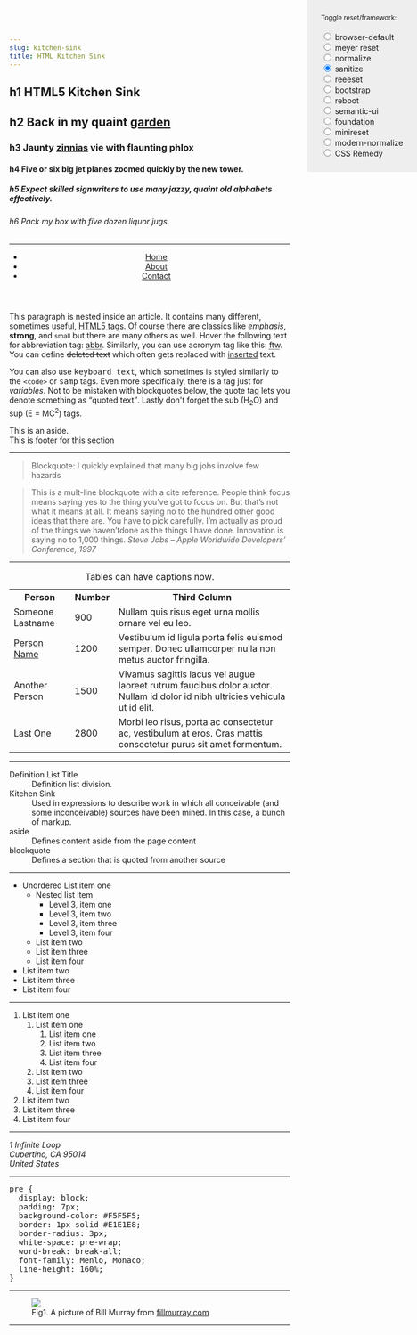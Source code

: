 ```yaml
---
slug: kitchen-sink
title: HTML Kitchen Sink
---
```

<!-- HTML5 Kitchen sink by @dbox -->

<main>
  <section>
    <hgroup>
      <h1>h1 HTML5 Kitchen Sink</h1>
      <h2>h2 Back in my quaint <a href='#'>garden</a></h2>
      <h3>h3 Jaunty <a href='#'>zinnias</a> vie with flaunting phlox</h3>
      <h4>h4 Five or six big jet planes zoomed quickly by the new tower.</h4>
      <h5>h5 Expect skilled signwriters to use many jazzy, quaint old alphabets effectively.</h5>
      <h6>h6 Pack my box with five dozen liquor jugs.</h6>
    </hgroup>
  </section>
  <hr>
  <section>
    <header>
      <nav>
        <ul>
          <li><a href="#">Home</a></li>
          <li><a href="#">About</a></li>
          <li><a href="#">Contact</a></li>
        </ul>
      </nav>
    </header>
    <article>
      <p>This paragraph is nested inside an article. It contains many different, sometimes useful, <a href="https://www.w3schools.com/tags/">HTML5 tags</a>. Of course there are classics like <em>emphasis</em>, <strong>strong</strong>, and <small>small</small>        but there are many others as well. Hover the following text for abbreviation tag: <abbr title="abbreviation">abbr</abbr>. Similarly, you can use acronym tag like this: <acronym title="For The Win">ftw</acronym>. You can define <del>deleted text</del>        which often gets replaced with <ins>inserted</ins> text.</p>
      <p>You can also use <kbd>keyboard text</kbd>, which sometimes is styled similarly to the <code>&lt;code&gt;</code> or <samp>samp</samp> tags. Even more specifically, there is a tag just for <var>variables</var>. Not to be mistaken with blockquotes
        below, the quote tag lets you denote something as <q>quoted text</q>. Lastly don't forget the sub (H<sub>2</sub>O) and sup (E = MC<sup>2</sup>) tags. </p>
    </article>
    <aside>This is an aside.</aside>
    <footer>This is footer for this section</footer>
  </section>
  <hr>
  <section>
    <blockquote>
      <p>Blockquote: I quickly explained that many big jobs involve few hazards</p>
    </blockquote>
    <blockquote>
      <p>This is a mult-line blockquote with a cite reference. People think focus means saying yes to the thing you’ve got to focus on. But that’s not what it means at all. It means saying no to the hundred other good ideas that there are. You have to pick
        carefully. I’m actually as proud of the things we haven’tdone as the things I have done. Innovation is saying no to 1,000 things.
        <cite>Steve Jobs – Apple Worldwide Developers’ Conference, 1997</cite>
      </p>
    </blockquote>
  </section>
  <hr>
  <section>
    <table>
      <caption>Tables can have captions now.</caption>
      <tbody>
        <tr>
          <th>Person</th>
          <th>Number</th>
          <th>Third Column</th>
        </tr>
        <tr>
          <td>Someone Lastname</td>
          <td>900</td>
          <td>Nullam quis risus eget urna mollis ornare vel eu leo.</td>
        </tr>
        <tr>
          <td><a href="#">Person Name</a></td>
          <td>1200</td>
          <td>Vestibulum id ligula porta felis euismod semper. Donec ullamcorper nulla non metus auctor fringilla.</td>
        </tr>
        <tr>
          <td>Another Person</td>
          <td>1500</td>
          <td>Vivamus sagittis lacus vel augue laoreet rutrum faucibus dolor auctor. Nullam id dolor id nibh ultricies vehicula ut id elit.</td>
        </tr>
        <tr>
          <td>Last One</td>
          <td>2800</td>
          <td>Morbi leo risus, porta ac consectetur ac, vestibulum at eros. Cras mattis consectetur purus sit amet fermentum.</td>
        </tr>
      </tbody>
    </table>
  </section>
  <hr>
  <section>
    <dl>
      <dt>Definition List Title</dt>
      <dd>Definition list division.</dd>
      <dt>Kitchen Sink</dt>
      <dd>Used in expressions to describe work in which all conceivable (and some inconceivable) sources have been mined. In this case, a bunch of markup.</dd>
      <dt>aside</dt>
      <dd>Defines content aside from the page content</dd>
      <dt>blockquote</dt>
      <dd>Defines a section that is quoted from another source</dd>
    </dl>
  </section>
  <hr>
  <section>
    <ul>
      <li>Unordered List item one
        <ul>
          <li>Nested list item
            <ul>
              <li>Level 3, item one</li>
              <li>Level 3, item two</li>
              <li>Level 3, item three</li>
              <li>Level 3, item four</li>
            </ul>
          </li>
          <li>List item two</li>
          <li>List item three</li>
          <li>List item four</li>
        </ul>
      </li>
      <li>List item two</li>
      <li>List item three</li>
      <li>List item four</li>
    </ul>
    <hr>
    <ol>
      <li>List item one
        <ol>
          <li>List item one
            <ol>
              <li>List item one</li>
              <li>List item two</li>
              <li>List item three</li>
              <li>List item four</li>
            </ol>
          </li>
          <li>List item two</li>
          <li>List item three</li>
          <li>List item four</li>
        </ol>
      </li>
      <li>List item two</li>
      <li>List item three</li>
      <li>List item four</li>
    </ol>
  </section>
  <hr>
  <section>
    <address>1 Infinite Loop<br>
  Cupertino, CA 95014<br>
  United States</address>
  </section>
  <hr>
  <section>
    <pre>
pre {
  display: block;
  padding: 7px;
  background-color: #F5F5F5;
  border: 1px solid #E1E1E8;
  border-radius: 3px;
  white-space: pre-wrap;
  word-break: break-all;
  font-family: Menlo, Monaco;
  line-height: 160%;
}</pre>

  </section>
  <hr />

  <figure>
    <img src="https://www.fillmurray.com/505/314">
    <figcaption>Fig1. A picture of Bill Murray from <a href="https://www.fillmurray.com/">fillmurray.com</a></figcaption>
  </figure>

  <hr>
  <section>

```

```

  </section>
</main>

<!-- end kitchen sink -->

<!-- framework toggles -->

<div style="position: fixed; top: 0; right: 0; padding: 25px 25px; background: #eee;"><small>Toggle reset/framework:</small><br><br>

  <div>
    <label>
     <input type="radio" name="options" id="browser-default" value="option1" href="#" onclick="swapStyleSheet('default.css')"> browser-default
  </label></div>
  <div>
    <label>
     <input type="radio" name="options" id="normalize" value="option2" href="#" onclick="swapStyleSheet('https://cdnjs.cloudflare.com/ajax/libs/meyer-reset/2.0/reset.css')"> meyer reset
  </label></div>
  <div>
    <label>
     <input type="radio" name="options" id="normalize" value="option3" href="#" 
     onclick="swapStyleSheet('https://cdnjs.cloudflare.com/ajax/libs/normalize/4.1.1/normalize.min.css')"> normalize
  </label></div>
  <div>
    <label>
     <input type="radio" name="options" id="sanitze" value="option4" href="#" onclick="swapStyleSheet('https://dl.dropboxusercontent.com/u/18590/sanitize.css')" checked> sanitize
  </label></div>
  <div>
    <label>
     <input type="radio" name="options" id="sanitze" value="option4" href="#" onclick="swapStyleSheet('https://dl.dropboxusercontent.com/u/18590/reeeset.css')" > reeeset
  </label></div>
  <div>
    <label>
     <input type="radio" name="options" id="bootstrap" value="option5" href="#" 
     onclick="swapStyleSheet('https://maxcdn.bootstrapcdn.com/bootstrap/3.3.6/css/bootstrap.min.css')"> bootstrap
  </label></div>
  
  <div>
    <label>
     <input type="radio" name="options" id="reboot" value="option6" href="#" 
     onclick="swapStyleSheet('https://cdnjs.cloudflare.com/ajax/libs/twitter-bootstrap/4.0.0-beta/css/bootstrap-reboot.css')"> reboot
  </label></div>  
  <div>
    <label>
     <input type="radio" name="options" id="semantic-ui" value="option7" href="#" onclick="swapStyleSheet('https://cdnjs.cloudflare.com/ajax/libs/semantic-ui/2.1.8/semantic.min.css')"> semantic-ui
  </label>
    
  </div>
  
  <div>
    <label>
     <input type="radio" name="options" id="foundation" value="option8" href="#"onclick="swapStyleSheet('http:// cdn.foundation5.zurb.com/foundation.css')"> foundation
  </label>
  </div>
  
  <div>
    <label>
     <input type="radio" name="options" id="mini-reset" value="option8" href="#"onclick="swapStyleSheet('https://cdn.bootcss.com/minireset.css/0.0.2/minireset.css')"> minireset
  </label>
  </div> 
  
  <div>
    <label>
     <input type="radio" name="options" id="modern-normalize" value="option8" href="#"onclick="swapStyleSheet('https://s3-us-west-2.amazonaws.com/s.cdpn.io/3/modern-normalize.css')"> modern-normalize
  </label>
  </div> 
  
  <div>
    <label>
     <input type="radio" name="options" id="css-remedy" value="option8" href="#"onclick="swapStyleSheet('https://s3-us-west-2.amazonaws.com/s.cdpn.io/3/remedy.css')"> CSS Remedy
  </label>
  </div> 

</div>